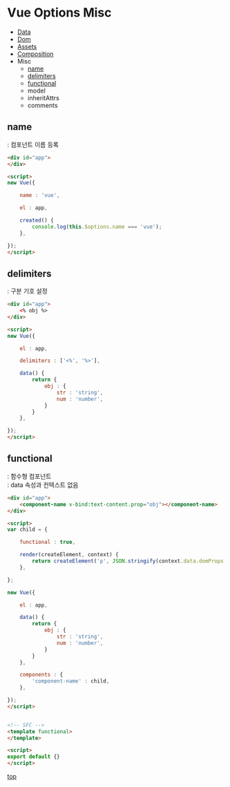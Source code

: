 # Vue Options Misc

- [Data](./vue-options-data.md)
- [Dom](./vue-options-dom.md)
- [Assets](./vue-options-assets.md)
- [Composition](./vue-options-composition.md)
- Misc
    - [name](#name)
    - [delimiters](#delimiters)
    - [functional](#functional)
    - model
    - inheritAttrs
    - comments



## name
: 컴포넌트 이름 등록

```html
<div id="app">
</div>

<script>
new Vue({

    name : 'vue',

    el : app,

    created() {
        console.log(this.$options.name === 'vue');
    },

});
</script>
```



## delimiters
: 구분 기호 설정

```html
<div id="app">
    <% obj %>
</div>

<script>
new Vue({

    el : app,

    delimiters : ['<%', '%>'],

    data() {
        return {
            obj : {
                str : 'string',
                num : 'number',
            }        
        }
    },

});
</script>
```



## functional
: 함수형 컴포넌트   
: data 속성과 컨텍스트 없음   

```html
<div id="app">
    <component-name v-bind:text-content.prop="obj"></component-name>
</div>

<script>
var child = {

    functional : true,

    render(createElement, context) {
        return createElement('p', JSON.stringify(context.data.domProps.textContent));
    },

};

new Vue({

    el : app,

    data() {
        return {
            obj : {
                str : 'string',
                num : 'number',
            }        
        }
    },

    components : {
        'component-name' : child,
    },

});
</script>


<!-- SFC -->
<template functional>
</template>

<script>
export default {}
</script>
```



[top](#)
